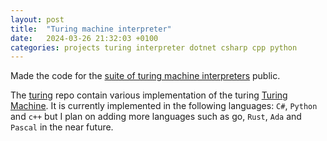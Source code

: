 ```yaml
---
layout: post
title:  "Turing machine interpreter"
date:   2024-03-26 21:32:03 +0100
categories: projects turing interpreter dotnet csharp cpp python
---
```

Made the code for the [suite of turing machine interpreters](https://github.com/sanelli/turing) public.

The [turing](https://github.com/sanelli/turing) repo contain various implementation of the turing [Turing Machine](https://en.wikipedia.org/wiki/Turing_machine).
It is currently implemented in the following languages: `C#`, `Python` and `c++` but I plan on adding more languages such as go, `Rust`, `Ada` and `Pascal` in the near future.